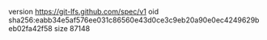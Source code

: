 version https://git-lfs.github.com/spec/v1
oid sha256:eabb34e5af576ee031c86560e43d0ce3c9eb20a90e0ec4249629beb02fa42f58
size 87148
